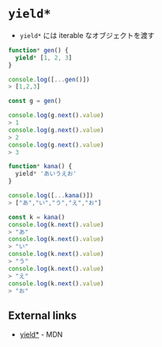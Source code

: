 # `yield*`
- `yield*` には iterable なオブジェクトを渡す

```js
function* gen() {
  yield* [1, 2, 3]
}

console.log([...gen()])
> [1,2,3]

const g = gen()

console.log(g.next().value)
> 1
console.log(g.next().value)
> 2
console.log(g.next().value)
> 3
```

```js
function* kana() {
  yield* 'あいうえお'
}

console.log([...kana()])
> ["あ","い","う","え","お"]

const k = kana()
console.log(k.next().value)
> "あ"
console.log(k.next().value)
> "い"
console.log(k.next().value)
> "う"
console.log(k.next().value)
> "え"
console.log(k.next().value)
> "お"
```

## External links
- [yield*](https://developer.mozilla.org/en/docs/Web/JavaScript/Reference/Operators/yield*) - MDN
